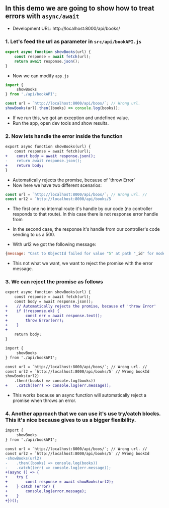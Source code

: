 ## In this demo we are going to show how to treat errors with `async/await`

* Development URL: http://localhost:8000/api/books/

### 1. Let's feed the url as parameter in `src/api/bookAPI.js`

```javascript
export async function showBooks(url) {
    const response = await fetch(url);
    return await response.json();
}
```
* Now we can modify `app.js`

```javascript
import { 
     showBooks
} from './api/bookAPI';

const url = `http://localhost:8000/api/boos/`; // Wrong url.
showBooks(url).then((books) => console.log(books));
```
* If we run this, we got an exception and undefined value.
* Run the app, open dev tools and show results.

### 2. Now lets handle the error inside the function

```diff javascript
export async function showBooks(url) {
    const response = await fetch(url);
+    const body = await response.json();
-    return await response.json();
+    return body;
}
```
* Automatically rejects the promise, because of 'throw Error' 
* Now here we have two different scenarios:
```javascript
const url = `http://localhost:8000/api/boos/`; // Wrong url. // 
const url2 = `http://localhost:8000/api/books/5
```
* The first one no internal route it's handle by our code (no controller responds to that route). In this case there is not response error handle from 

* In the second case, the response it's handle from our controller's code sending to us a 500. 

* With url2 we got the following message:

```javascript 
{message: "Cast to ObjectId failed for value "5" at path "_id" for model "Book"", name: "CastError", stringValue: ""5"", kind: "ObjectId", value: "5", …}
```
* This not what we want, we want to reject the promise with the error message.

### 3. We can reject the promise as follows

```diff src/js/api/bookAPI
export async function showBooks(url) {
    const response = await fetch(url);
    const body = await response.json();
+    // Automatically rejects the promise, because of 'throw Error'
+    if (!response.ok) {
+        const err = await response.text();
+        throw Error(err);
+    }
+    
    return body;
}
```

```diff app.js
import { 
     showBooks
} from './api/bookAPI';

const url = `http://localhost:8000/api/boos/`; // Wrong url. // 
const url2 = `http://localhost:8000/api/books/5` // Wrong bookId
showBooks(url2)
    .then((books) => console.log(books))
+    .catch((err) => console.log(err.message));
```
* This works because an async function will automatically reject a promise when throws an error.

### 4. Another approach that we can use it's use try/catch blocks. This it's nice because gives to us a bigger flexibility.

```diff app.js
import { 
     showBooks
} from './api/bookAPI';

const url = `http://localhost:8000/api/boos/`; // Wrong url. // 
const url2 = `http://localhost:8000/api/books/5` // Wrong bookId
-showBooks(url2)
-    .then((books) => console.log(books))
-    .catch((err) => console.log(err.message));
+(async () => {
+    try {
+        const response = await showBooks(url2);
+    } catch (error) {
+        console.log(error.message);
+    }
+})();

```
